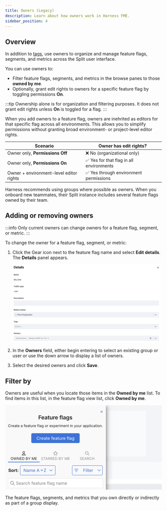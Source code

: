 ```yaml
---
title: Owners (Legacy)
description: Learn about how owners work in Harness FME.
sidebar_position: 4
---
```


## Overview

In addition to [tags](/docs/feature-management-experimentation/management-and-administration/tags/), use owners to organize and manage feature flags, segments, and metrics across the Split user interface. 

You can use owners to:

- Filter feature flags, segments, and metrics in the browse panes to those **owned by me**.
- Optionally, grant edit rights to owners for a specific feature flag by toggling permissions **On**.

:::tip
Ownership alone is for organization and filtering purposes. It does not grant edit rights unless **On** is toggled for a flag.
:::

When you add owners to a feature flag, owners are inehrited as editors for that specific flag across all environments. This allows you to simplify permissions without granting broad environment- or project-level editor rights.

| Scenario                                 | Owner has edit rights?            |
|------------------------------------------|------------------------------------|
| Owner only, **Permissions Off**          | ❌ No (organizational only)         |
| Owner only, **Permissions On**           | ✅ Yes for that flag in all environments |
| Owner + environment-level editor rights  | ✅ Yes through environment permissions   |

Harness recommends using groups where possible as owners. When you onboard new teammates, their Split instance includes several feature flags owned by their team.

## Adding or removing owners

:::info
Only current owners can change owners for a feature flag, segment, or metric.
:::

To change the owner for a feature flag, segment, or metric:

1. Click the Gear icon next to the feature flag name and select **Edit details**. The **Details** panel appears.
   
   ![](./static/flag-details.png)

1. In the **Owners** field, either begin entering to select an existing group or user or use the down arrow to display a list of owners.
1. Select the desired owners and click **Save**.

## Filter by

Owners are useful when you locate those items in the **Owned by me** list. To find items in this list, in the feature flag view list, click **Owned by me**. 

![](./static/owned-by-me.png)

The feature flags, segments, and metrics that you own directly or indirectly as part of a group display.
